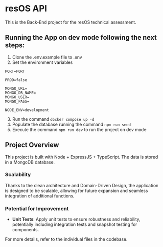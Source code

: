 # resOS API

This is the Back-End project for the resOS technical assessment.

## Running the App on dev mode following the next steps:

1. Clone the .env.example file to .env
2. Set the environment variables

```
PORT=PORT

PROD=false

MONGO_URL=
MONGO_DB_NAME=
MONGO_USER=
MONGO_PASS=

NODE_ENV=development
```

3. Run the command `docker compose up -d`
4. Populate the database running the command `npm run seed`
5. Execute the command `npm run dev` to run the project on dev mode

## Project Overview

This project is built with Node + ExpressJS + TypeScript. The data is stored in a MongoDB database.

### Scalability

Thanks to the clean architecture and Domain-Driven Design, the application is designed to be scalable, allowing for future expansion and seamless integration of additional functions.

### Potential for Improvement

- **Unit Tests**: Apply unit tests to ensure robustness and reliability, potentially including integration tests and snapshot testing for components.

For more details, refer to the individual files in the codebase.
